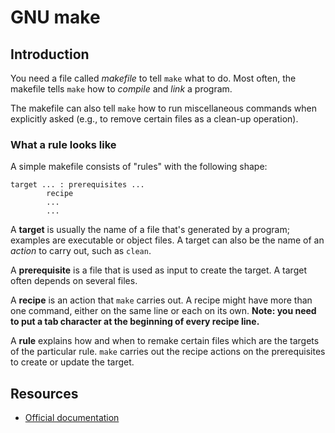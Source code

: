 # GNU make

## Introduction

You need a file called *makefile* to tell `make` what to do. Most often, the
makefile tells `make` how to *compile* and *link* a program.

The makefile can also tell `make` how to run miscellaneous commands when
explicitly asked (e.g., to remove certain files as a clean-up operation).

### What a rule looks like

A simple makefile consists of "rules" with the following shape:

```
target ... : prerequisites ...
        recipe
        ...
        ...
```

A **target** is usually the name of a file that's generated by a program;
examples are executable or object files. A target can also be the name of an
*action* to carry out, such as `clean`.

A **prerequisite** is a file that is used as input to create the target. A
target often depends on several files.

A **recipe** is an action that `make` carries out. A recipe might have more than
one command, either on the same line or each on its own. **Note: you need to put
a tab character at the beginning of every recipe line.**

A **rule** explains how and when to remake certain files which are the
targets of the particular rule. `make` carries out the recipe actions on the
prerequisites to create or update the target.

## Resources

* [Official documentation][1]

[1]: https://www.gnu.org/software/make/manual/make.html
